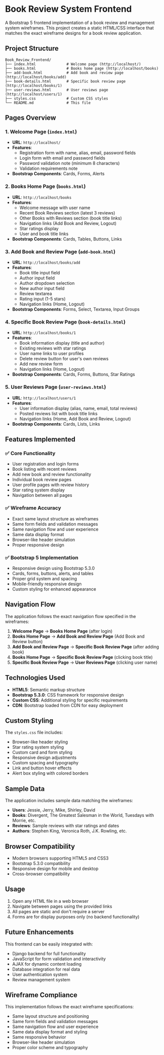 # Book Review System Frontend

A Bootstrap 5 frontend implementation of a book review and management system wireframes. This project creates a static HTML/CSS interface that matches the exact wireframe designs for a book review application.

## Project Structure

```
Book_Review_Frontend/
├── index.html              # Welcome page (http://localhost/)
├── books.html              # Books home page (http://localhost/books)
├── add-book.html           # Add book and review page (http://localhost/books/add)
├── book-details.html       # Specific book review page (http://localhost/books/1)
├── user-reviews.html       # User reviews page (http://localhost/users/1)
├── styles.css              # Custom CSS styles
└── README.md               # This file
```

## Pages Overview

### 1. Welcome Page (`index.html`)
- **URL**: `http://localhost/`
- **Features**: 
  - Registration form with name, alias, email, password fields
  - Login form with email and password fields
  - Password validation note (minimum 8 characters)
  - Validation requirements note
- **Bootstrap Components**: Cards, Forms, Alerts

### 2. Books Home Page (`books.html`)
- **URL**: `http://localhost/books`
- **Features**:
  - Welcome message with user name
  - Recent Book Reviews section (latest 3 reviews)
  - Other Books with Reviews section (book title links)
  - Navigation links (Add Book and Review, Logout)
  - Star ratings display
  - User and book title links
- **Bootstrap Components**: Cards, Tables, Buttons, Links

### 3. Add Book and Review Page (`add-book.html`)
- **URL**: `http://localhost/books/add`
- **Features**:
  - Book title input field
  - Author input field
  - Author dropdown selection
  - New author input field
  - Review textarea
  - Rating input (1-5 stars)
  - Navigation links (Home, Logout)
- **Bootstrap Components**: Forms, Select, Textarea, Input Groups

### 4. Specific Book Review Page (`book-details.html`)
- **URL**: `http://localhost/books/1`
- **Features**:
  - Book information display (title and author)
  - Existing reviews with star ratings
  - User name links to user profiles
  - Delete review button for user's own reviews
  - Add new review form
  - Navigation links (Home, Logout)
- **Bootstrap Components**: Cards, Forms, Buttons, Star Ratings

### 5. User Reviews Page (`user-reviews.html`)
- **URL**: `http://localhost/users/1`
- **Features**:
  - User information display (alias, name, email, total reviews)
  - Posted reviews list with book title links
  - Navigation links (Home, Add Book and Review, Logout)
- **Bootstrap Components**: Cards, Lists, Links

## Features Implemented

### ✅ Core Functionality
- User registration and login forms
- Book listing with recent reviews
- Add new book and review functionality
- Individual book review pages
- User profile pages with review history
- Star rating system display
- Navigation between all pages

### ✅ Wireframe Accuracy
- Exact same layout structure as wireframes
- Same form fields and validation messages
- Same navigation flow and user experience
- Same data display format
- Browser-like header simulation
- Proper responsive design

### ✅ Bootstrap 5 Implementation
- Responsive design using Bootstrap 5.3.0
- Cards, forms, buttons, alerts, and tables
- Proper grid system and spacing
- Mobile-friendly responsive design
- Custom styling for enhanced appearance

## Navigation Flow

The application follows the exact navigation flow specified in the wireframes:

1. **Welcome Page** → **Books Home Page** (after login)
2. **Books Home Page** → **Add Book and Review Page** (Add Book and Review button)
3. **Add Book and Review Page** → **Specific Book Review Page** (after adding book)
4. **Books Home Page** → **Specific Book Review Page** (clicking book title)
5. **Specific Book Review Page** → **User Reviews Page** (clicking user name)

## Technologies Used

- **HTML5**: Semantic markup structure
- **Bootstrap 5.3.0**: CSS framework for responsive design
- **Custom CSS**: Additional styling for specific requirements
- **CDN**: Bootstrap loaded from CDN for easy deployment

## Custom Styling

The `styles.css` file includes:
- Browser-like header styling
- Star rating system styling
- Custom card and form styling
- Responsive design adjustments
- Custom spacing and typography
- Link and button hover effects
- Alert box styling with colored borders

## Sample Data

The application includes sample data matching the wireframes:
- **Users**: Jessie, Jerry, Mike, Shirley, David
- **Books**: Divergent, The Greatest Salesman in the World, Tuesdays with Morrie, etc.
- **Reviews**: Sample reviews with star ratings and dates
- **Authors**: Stephen King, Veronica Roth, J.K. Rowling, etc.

## Browser Compatibility

- Modern browsers supporting HTML5 and CSS3
- Bootstrap 5.3.0 compatibility
- Responsive design for mobile and desktop
- Cross-browser compatibility

## Usage

1. Open any HTML file in a web browser
2. Navigate between pages using the provided links
3. All pages are static and don't require a server
4. Forms are for display purposes only (no backend functionality)

## Future Enhancements

This frontend can be easily integrated with:
- Django backend for full functionality
- JavaScript for form validation and interactivity
- AJAX for dynamic content loading
- Database integration for real data
- User authentication system
- Review management system

## Wireframe Compliance

This implementation follows the exact wireframe specifications:
- Same layout structure and positioning
- Same form fields and validation messages
- Same navigation flow and user experience
- Same data display format and styling
- Same responsive behavior
- Browser-like header simulation
- Proper color scheme and typography
